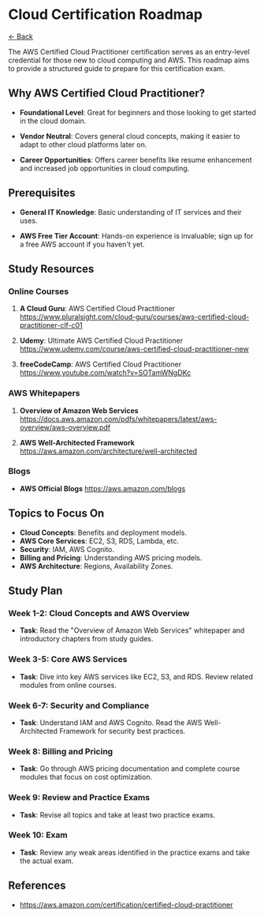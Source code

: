 # Cloud Certification Roadmap

[<- Back](../README.md)

The AWS Certified Cloud Practitioner certification serves as an entry-level
credential for those new to cloud computing and AWS. This roadmap aims to
provide a structured guide to prepare for this certification exam.

## Why AWS Certified Cloud Practitioner?

- **Foundational Level**: Great for beginners and those looking to get started
    in the cloud domain.

- **Vendor Neutral**: Covers general cloud concepts, making it easier to adapt
    to other cloud platforms later on.

- **Career Opportunities**: Offers career benefits like resume enhancement and
    increased job opportunities in cloud computing.

## Prerequisites

- **General IT Knowledge**: Basic understanding of IT services and their uses.

- **AWS Free Tier Account**: Hands-on experience is invaluable; sign up for a
    free AWS account if you haven't yet.

## Study Resources

### Online Courses

1. **A Cloud Guru**: AWS Certified Cloud Practitioner
   https://www.pluralsight.com/cloud-guru/courses/aws-certified-cloud-practitioner-clf-c01

2. **Udemy**: Ultimate AWS Certified Cloud Practitioner
   https://www.udemy.com/course/aws-certified-cloud-practitioner-new

3. **freeCodeCamp**: AWS Certified Cloud Practitioner
   https://www.youtube.com/watch?v=SOTamWNgDKc

### AWS Whitepapers

1. **Overview of Amazon Web Services**
    https://docs.aws.amazon.com/pdfs/whitepapers/latest/aws-overview/aws-overview.pdf

2. **AWS Well-Architected Framework**
   https://aws.amazon.com/architecture/well-architected

### Blogs

- **AWS Official Blogs**
  https://aws.amazon.com/blogs

## Topics to Focus On

- **Cloud Concepts**: Benefits and deployment models.
- **AWS Core Services**: EC2, S3, RDS, Lambda, etc.
- **Security**: IAM, AWS Cognito.
- **Billing and Pricing**: Understanding AWS pricing models.
- **AWS Architecture**: Regions, Availability Zones.

## Study Plan

### Week 1-2: Cloud Concepts and AWS Overview

- **Task**: Read the "Overview of Amazon Web Services" whitepaper and 
    introductory chapters from study guides.

### Week 3-5: Core AWS Services

- **Task**: Dive into key AWS services like EC2, S3, and RDS. Review 
    related modules from online courses.

### Week 6-7: Security and Compliance

- **Task**: Understand IAM and AWS Cognito. Read the AWS Well-Architected 
    Framework for security best practices.

### Week 8: Billing and Pricing

- **Task**: Go through AWS pricing documentation and complete course 
    modules that focus on cost optimization.

### Week 9: Review and Practice Exams

- **Task**: Revise all topics and take at least two practice exams.

### Week 10: Exam

- **Task**: Review any weak areas identified in the practice exams and take 
    the actual exam.

## References

- https://aws.amazon.com/certification/certified-cloud-practitioner
